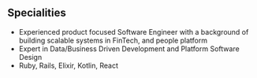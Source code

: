 ## Specialities

- Experienced product focused Software Engineer with a background of building scalable systems in FinTech, and people platform
- Expert in Data/Business Driven Development and Platform Software Design
- Ruby, Rails, Elixir, Kotlin, React
